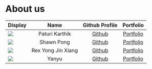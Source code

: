 # About us

Display |      Name      |               Github Profile               | Portfolio 
--------|:--------------:|:------------------------------------------:|:---------:
![](https://avatars.githubusercontent.com/u/64789669?v=4) | Paturi Karthik | [Github](https://github.com/paturikarthik) | [Portfolio](docs/team/paturikarthik.md)
![](https://avatars.githubusercontent.com/u/110764881?s=400&u=f41e3f40315f394bd71538063882c06bcfa2b624&v=4) | Shawn Pong | [Github](https://github.com/shawnpong) | [Portfolio](docs/team/shawnpong.md)
![](https://drive.google.com/file/d/1BM0lQP13brp_vlVJsgHYzQHSWaREHrnP/view?usp=drive_link) | Rex Yong Jin Xiang | [Github](https://github.com/rexyyong) | [Portfolio](docs/team/johndoe.md)
![](https://via.placeholder.com/100.png?text=Photo) | Yanyu | [Github](https://github.com/a-wild-chocolate/) | [Portfolio](docs/team/johndoe.md)
